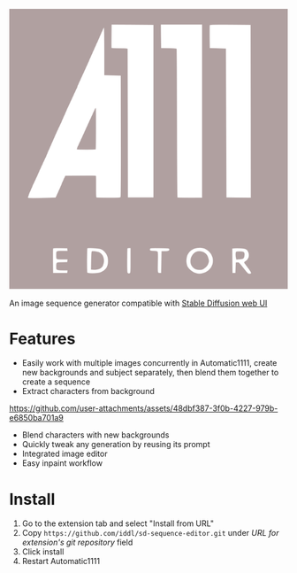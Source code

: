 ![Logo](logo.svg)

An image sequence generator compatible with [Stable Diffusion web UI](https://github.com/AUTOMATIC1111/stable-diffusion-webui)

# Features

- Easily work with multiple images concurrently in Automatic1111, create new backgrounds and subject separately, then blend them together to create a sequence
- Extract characters from background

https://github.com/user-attachments/assets/48dbf387-3f0b-4227-979b-e6850ba701a9
- Blend characters with new backgrounds
- Quickly tweak any generation by reusing its prompt
- Integrated image editor
- Easy inpaint workflow

# Install

1. Go to the extension tab and select "Install from URL"
2. Copy `https://github.com/iddl/sd-sequence-editor.git` under _URL for extension's git repository_ field
3. Click install
4. Restart Automatic1111





